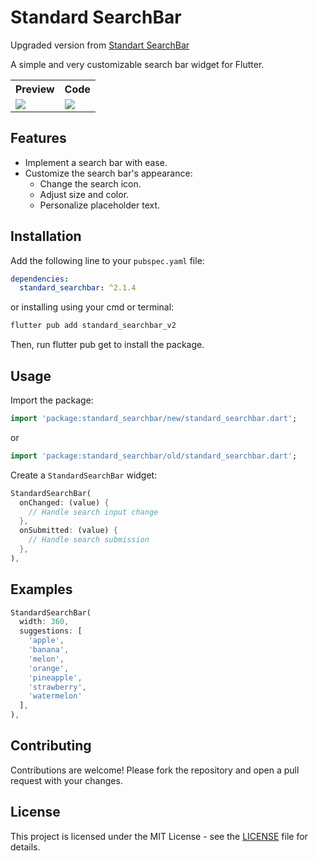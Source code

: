 # Standard SearchBar

Upgraded version from [Standart SearchBar](https://github.com/ManelRosPuig/StandardSearchBar)

A simple and very customizable search bar widget for Flutter.

<table>
  <tr>
    <th>Preview</th>
    <th>Code</th>
  </tr>
  <tr>
    <td><img src="https://raw.githubusercontent.com/ManelRosPuig/StandardSearchBar/main/images/Standard%20SearchBar%202.0.gif"></td>
    <td><img src="https://raw.githubusercontent.com/ManelRosPuig/StandardSearchBar/main/images/Standard%20SearchBar%202.0%20Code.png"></td>
  </tr>
</table>

## Features

- Implement a search bar with ease.
- Customize the search bar's appearance:
  - Change the search icon.
  - Adjust size and color.
  - Personalize placeholder text.

## Installation

Add the following line to your `pubspec.yaml` file:

```yaml
dependencies:
  standard_searchbar: ^2.1.4
```

or installing using your cmd or terminal:

```bash
flutter pub add standard_searchbar_v2
```

Then, run flutter pub get to install the package.

## Usage

Import the package:

```dart
import 'package:standard_searchbar/new/standard_searchbar.dart';
```

or

```dart
import 'package:standard_searchbar/old/standard_searchbar.dart';
```

Create a `StandardSearchBar` widget:

```dart
StandardSearchBar(
  onChanged: (value) {
    // Handle search input change
  },
  onSubmitted: (value) {
    // Handle search submission
  },
),
```

## Examples

```dart
StandardSearchBar(
  width: 360,
  suggestions: [
    'apple',
    'banana',
    'melon',
    'orange',
    'pineapple',
    'strawberry',
    'watermelon'
  ],
),
```

## Contributing

Contributions are welcome! Please fork the repository and open a pull request with your changes.

## License

This project is licensed under the MIT License - see the [LICENSE](LICENSE) file for details.
